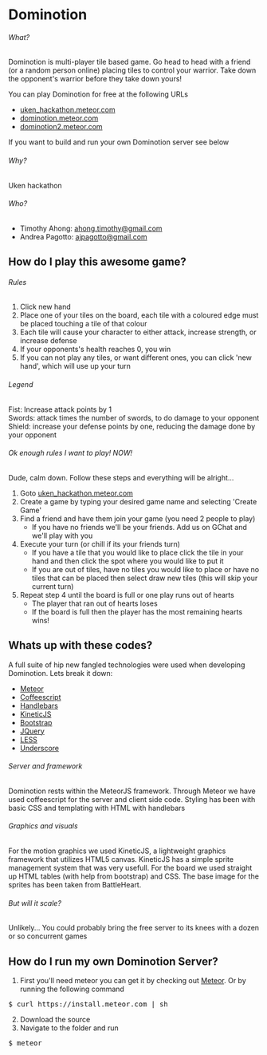 Dominotion
================================

###### What?

Dominotion is multi-player tile based game. Go head to head with a friend (or a random person online) placing tiles to control your warrior. Take down the opponent's warrior before they take down yours!

You can play Dominotion for free at the following URLs
* [uken_hackathon.meteor.com](http://uken_hackathon.meteor.com)
* [dominotion.meteor.com](http://dominotion.meteor.com)
* [dominotion2.meteor.com](http://dominotion2.meteor.com)

If you want to build and run your own Dominotion server see below  

###### Why?
Uken hackathon

###### Who?
* Timothy Ahong: ahong.timothy@gmail.com
* Andrea Pagotto: ajpagotto@gmail.com


How do I play this awesome game?
--------------------------------

###### Rules

1. Click new hand
2. Place one of your tiles on the board, each tile with a coloured edge must be placed touching a tile of that colour
3. Each tile will cause your character to either attack, increase strength, or increase  defense
4. If your opponents's health reaches 0, you win
5. If you can not play any tiles, or want different ones, you can click 'new hand', which will use up your turn
 
###### Legend

Fist: Increase attack points by 1   
Swords: attack times the number of swords, to do damage to your opponent   
Shield: increase your defense points by one, reducing the damage done by your opponent   

###### Ok enough rules I want to play! NOW!

Dude, calm down. Follow these steps and everything will be alright...

1. Goto [uken_hackathon.meteor.com](http://uken_hackathon.meteor.com)
2. Create a game by typing your desired game name and selecting 'Create Game'
3. Find a friend and have them join your game (you need 2 people to play)
    * If you have no friends we'll be your friends. Add us on GChat and we'll play with you
4. Execute your turn (or chill if its your friends turn)
    * If you have a tile that you would like to place click the tile in your hand and then click the spot where you would like to put it
    * If you are out of tiles, have no tiles you would like to place or have no tiles that can be placed then select draw new tiles (this will skip your current turn)
5. Repeat step 4 until the board is full or one play runs out of hearts
    * The player that ran out of hearts loses
    * If the board is full then the player has the most remaining hearts wins!

Whats up with these codes?
--------------------------------

A full suite of hip new fangled technologies were used when developing Dominotion. Lets break it down:
* [Meteor](https://meteor.com)
* [Coffeescript](http://coffeescript.org)
* [Handlebars](http://handlebarsjs.com)
* [KineticJS](http://kineticjs.com)
* [Bootstrap](http://twitter.github.com/bootstrap)
* [JQuery](http://jquery.com/)
* [LESS](http://lesscss.org/)
* [Underscore](http://documentcloud.github.com/underscore/)

###### Server and framework
Dominotion rests within the MeteorJS framework. Through Meteor we have used coffeescript for the server and client side code. Styling has been with basic CSS and templating with HTML with handlebars

###### Graphics and visuals
For the motion graphics we used KineticJS, a lightweight graphics framework that utilizes HTML5 canvas. KineticJS has a simple sprite management system that was very usefull. For the board we used straight up HTML tables (with help from bootstrap) and CSS. The base image for the sprites has been taken from BattleHeart.

###### But will it scale?
Unlikely...
You could probably bring the free server to its knees with a dozen or so concurrent games

How do I run my own Dominotion Server?
--------------------------------
1. First you'll need meteor you can get it by checking out [Meteor](https://meteor.com). Or by running the following command
<pre>
$ curl https://install.meteor.com | sh
</pre>
2. Download the source
3. Navigate to the folder and run
<pre>
$ meteor
</pre>


